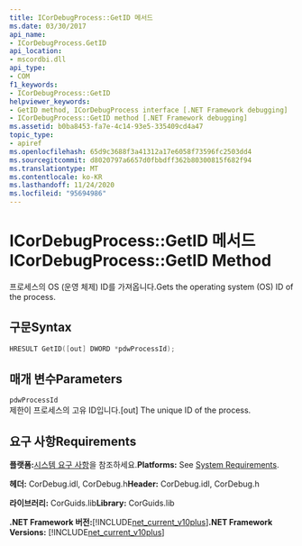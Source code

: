 ```yaml
---
title: ICorDebugProcess::GetID 메서드
ms.date: 03/30/2017
api_name:
- ICorDebugProcess.GetID
api_location:
- mscordbi.dll
api_type:
- COM
f1_keywords:
- ICorDebugProcess::GetID
helpviewer_keywords:
- GetID method, ICorDebugProcess interface [.NET Framework debugging]
- ICorDebugProcess::GetID method [.NET Framework debugging]
ms.assetid: b0ba8453-fa7e-4c14-93e5-335409cd4a47
topic_type:
- apiref
ms.openlocfilehash: 65d9c3688f3a41312a17e6058f73596fc2503dd4
ms.sourcegitcommit: d8020797a6657d0fbbdff362b80300815f682f94
ms.translationtype: MT
ms.contentlocale: ko-KR
ms.lasthandoff: 11/24/2020
ms.locfileid: "95694986"
---
```

# <a name="icordebugprocessgetid-method"></a><span data-ttu-id="77a6d-102">ICorDebugProcess::GetID 메서드</span><span class="sxs-lookup"><span data-stu-id="77a6d-102">ICorDebugProcess::GetID Method</span></span>

<span data-ttu-id="77a6d-103">프로세스의 OS (운영 체제) ID를 가져옵니다.</span><span class="sxs-lookup"><span data-stu-id="77a6d-103">Gets the operating system (OS) ID of the process.</span></span>  
  
## <a name="syntax"></a><span data-ttu-id="77a6d-104">구문</span><span class="sxs-lookup"><span data-stu-id="77a6d-104">Syntax</span></span>  
  
```cpp  
HRESULT GetID([out] DWORD *pdwProcessId);  
```  
  
## <a name="parameters"></a><span data-ttu-id="77a6d-105">매개 변수</span><span class="sxs-lookup"><span data-stu-id="77a6d-105">Parameters</span></span>  

 `pdwProcessId`  
 <span data-ttu-id="77a6d-106">제한이 프로세스의 고유 ID입니다.</span><span class="sxs-lookup"><span data-stu-id="77a6d-106">[out] The unique ID of the process.</span></span>  
  
## <a name="requirements"></a><span data-ttu-id="77a6d-107">요구 사항</span><span class="sxs-lookup"><span data-stu-id="77a6d-107">Requirements</span></span>  

 <span data-ttu-id="77a6d-108">**플랫폼:**[시스템 요구 사항](../../get-started/system-requirements.md)을 참조하세요.</span><span class="sxs-lookup"><span data-stu-id="77a6d-108">**Platforms:** See [System Requirements](../../get-started/system-requirements.md).</span></span>  
  
 <span data-ttu-id="77a6d-109">**헤더:** CorDebug.idl, CorDebug.h</span><span class="sxs-lookup"><span data-stu-id="77a6d-109">**Header:** CorDebug.idl, CorDebug.h</span></span>  
  
 <span data-ttu-id="77a6d-110">**라이브러리:** CorGuids.lib</span><span class="sxs-lookup"><span data-stu-id="77a6d-110">**Library:** CorGuids.lib</span></span>  
  
 <span data-ttu-id="77a6d-111">**.NET Framework 버전:**[!INCLUDE[net_current_v10plus](../../../../includes/net-current-v10plus-md.md)]</span><span class="sxs-lookup"><span data-stu-id="77a6d-111">**.NET Framework Versions:** [!INCLUDE[net_current_v10plus](../../../../includes/net-current-v10plus-md.md)]</span></span>
